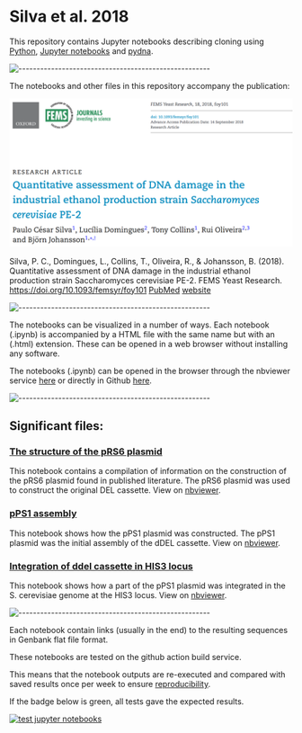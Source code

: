 # Silva et al. 2018

This repository contains Jupyter notebooks describing cloning using
[Python](https://www.python.org),
[Jupyter notebooks](https://jupyter.org) and
[pydna](https://github.com/BjornFJohansson/pydna).

![-----------------------------------------------------](https://raw.githubusercontent.com/andreasbm/readme/master/assets/lines/colored.png)


The notebooks and other files in this repository accompany the publication:

![abstract](references/abstract.png)

Silva, P. C., Domingues, L., Collins, T., Oliveira, R., & Johansson, B. (2018). Quantitative assessment of DNA
damage in the industrial ethanol production strain Saccharomyces cerevisiae PE-2. FEMS Yeast Research. https://doi.org/10.1093/femsyr/foy101
[PubMed](https://pubmed.ncbi.nlm.nih.gov/30219865)
[website](https://academic.oup.com/femsyr/article/18/8/foy101/5097783)

![-----------------------------------------------------](https://raw.githubusercontent.com/andreasbm/readme/master/assets/lines/colored.png)


The notebooks can be visualized in a number of ways.
Each notebook (.ipynb) is accompanied by a HTML file with the same name but with an (.html)
extension. These can be opened in a web browser without installing any software.

The notebooks (.ipynb) can be opened in the browser through the nbviewer service
[here](http://nbviewer.jupyter.org/github/MetabolicEngineeringGroupCBMA/Cunha_et_al_2017/blob/master/notebooks/index.ipynb)
or directly in Github [here](notebooks/index.ipynb).

![-----------------------------------------------------](https://raw.githubusercontent.com/andreasbm/readme/master/assets/lines/colored.png)

## Significant files:

### [The structure of the pRS6 plasmid](notebooks/The_structure_of_the_pRS6_plasmid_used_in_the_del_assay.ipynb)

This notebook contains a compilation of information on the construction of the pRS6 plasmid found in published literature.
The pRS6 plasmid was used to construct the original DEL cassette. View on [nbviewer](https://nbviewer.jupyter.org/github/MetabolicEngineeringGroupCBMA/dDEL/blob/master/The_structure_of_the_pRS6_plasmid_used_in_the_del_assay.ipynb).

### [pPS1 assembly](notebooks/pPS1_assembly.ipynb)

This notebook shows how the pPS1 plasmid was constructed. The pPS1 plasmid was the initial assembly of the dDEL cassette. View on [nbviewer](https://nbviewer.jupyter.org/github/MetabolicEngineeringGroupCBMA/dDEL/blob/master/pPS1_assembly.ipynb).

### [Integration of ddel cassette in HIS3 locus](notebooks/Integration_of_ddel_in_HIS3_locus.ipynb)

This notebook shows how a part of the pPS1 plasmid was integrated in the S. cerevisiae genome at the HIS3 locus.
View on [nbviewer](https://nbviewer.jupyter.org/github/MetabolicEngineeringGroupCBMA/dDEL/blob/master/Integration_of_ddel_in_HIS3_locus.ipynb).

![-----------------------------------------------------](https://raw.githubusercontent.com/andreasbm/readme/master/assets/lines/colored.png)

Each notebook contain links (usually in the end) to the resulting sequences in Genbank flat file format.

These notebooks are tested on the github action build service.

This means that the notebook outputs are re-executed and compared with saved
results once per week to ensure [reproducibility](https://en.wikipedia.org/wiki/Replication_crisis).

If the badge below is green, all tests gave the expected results.

[![test jupyter notebooks](https://github.com/MetabolicEngineeringGroupCBMA/dDEL/workflows/test%20jupiter%20notebooks/badge.svg)](
https://github.com/MetabolicEngineeringGroupCBMA/dDEL/actions?query=workflow%3A%22test+jupiter+notebooks%22)
